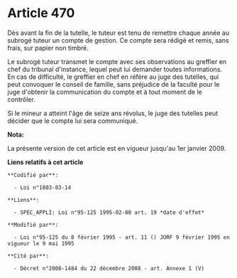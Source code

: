 # Article 470

Dès avant la fin de la tutelle, le tuteur est tenu de remettre chaque année au subrogé tuteur un compte de gestion. Ce compte
sera rédigé et remis, sans frais, sur papier non timbré.

Le subrogé tuteur transmet le compte avec ses observations au greffier en chef du tribunal d'instance, lequel peut lui
demander toutes informations. En cas de difficulté, le greffier en chef en réfère au juge des tutelles, qui peut convoquer le
conseil de famille, sans préjudice de la faculté pour le juge d'obtenir la communication du compte et à tout moment de le
contrôler.

Si le mineur a atteint l'âge de seize ans révolus, le juge des tutelles peut décider que le compte lui sera communiqué.

**Nota:**

La présente version de cet article est en vigueur jusqu'au 1er janvier 2009.

**Liens relatifs à cet article**

	**Codifié par**:

	  - Loi n°1803-03-14

	**Liens**:

	  - SPEC_APPLI: Loi n°95-125 1995-02-08 art. 19 *date d'effet*

	**Modifié par**:

	  - Loi n°95-125 du 8 février 1995 - art. 11 () JORF 9 février 1995 en vigueur le 9 mai 1995

	**Cité par**:

	  - Décret n°2008-1484 du 22 décembre 2008 - art. Annexe 1 (V)
